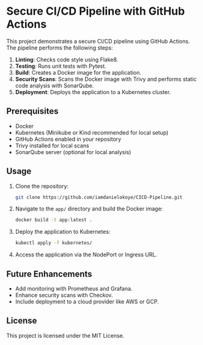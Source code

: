# Secure CI/CD Pipeline with GitHub Actions

This project demonstrates a secure CI/CD pipeline using GitHub Actions. The pipeline performs the following steps:

1. **Linting**: Checks code style using Flake8.
2. **Testing**: Runs unit tests with Pytest.
3. **Build**: Creates a Docker image for the application.
4. **Security Scans**: Scans the Docker image with Trivy and performs static code analysis with SonarQube.
5. **Deployment**: Deploys the application to a Kubernetes cluster.

## Prerequisites
- Docker
- Kubernetes (Minikube or Kind recommended for local setup)
- GitHub Actions enabled in your repository
- Trivy installed for local scans
- SonarQube server (optional for local analysis)

## Usage
1. Clone the repository:
   ```bash
   git clone https://github.com/iamdanielokoye/CICD-Pipeline.git
   ```

2. Navigate to the `app/` directory and build the Docker image:
   ```bash
   docker build -t app:latest .
   ```

3. Deploy the application to Kubernetes:
   ```bash
   kubectl apply -f kubernetes/
   ```

4. Access the application via the NodePort or Ingress URL.

## Future Enhancements
- Add monitoring with Prometheus and Grafana.
- Enhance security scans with Checkov.
- Include deployment to a cloud provider like AWS or GCP.

## License
This project is licensed under the MIT License.